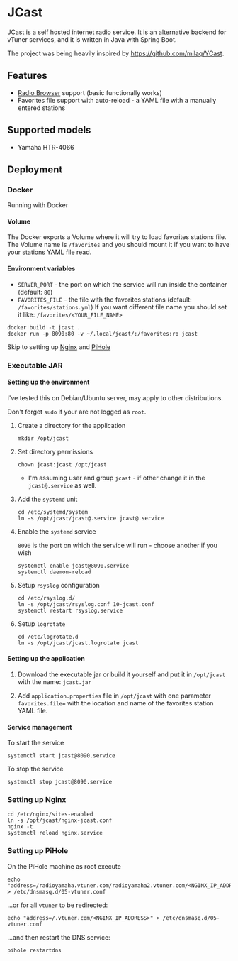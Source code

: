 # JCast

JCast is a self hosted internet radio service.
It is an alternative backend for vTuner services, and it is written in Java with Spring Boot.

The project was being heavily inspired by <https://github.com/milaq/YCast>.

## Features
- [Radio Browser](https://www.radio-browser.info/) support (basic functionally works)
- Favorites file support with auto-reload - a YAML file with a manually entered stations

## Supported models

- Yamaha HTR-4066


## Deployment

### Docker

Running with Docker

#### Volume

The Docker exports a Volume where it will try to load favorites stations file.
The Volume name is `/favorites` and you should mount it if you want to have your stations YAML file read.

#### Environment variables

- `SERVER_PORT` - the port on which the service will run inside the container (default: `80`)
- `FAVORITES_FILE` - the file with the favorites stations (default: `/favorites/stations.yml`)
    If you want different file name you should set it like: `/favorites/<YOUR_FILE_NAME>`

```shell script
docker build -t jcast .
docker run -p 8090:80 -v ~/.local/jcast/:/favorites:ro jcast
```

Skip to setting up [Nginx](#setting-up-nginx) and [PiHole](#setting-up-pihole)

### Executable JAR

#### Setting up the environment

I've tested this on Debian/Ubuntu server, may apply to other distributions.

Don't forget `sudo` if your are not logged as `root`.

1. Create a directory for the application
    ```shell script
    mkdir /opt/jcast
    ```

2. Set directory permissions    
    ```shell script
    chown jcast:jcast /opt/jcast
    ```
    * I'm assuming user and group `jcast` - if other change it in the `jcast@.service` as well.

3. Add the `systemd` unit
    ```shell script
    cd /etc/systemd/system
    ln -s /opt/jcast/jcast@.service jcast@.service
    ```             
4. Enable the `systemd` service

    `8090` is the port on which the service will run - choose another if you wish

    ```shell script
    systemctl enable jcast@8090.service
    systemctl daemon-reload
    ```
5. Setup `rsyslog` configuration
    ```shell script
    cd /etc/rsyslog.d/
    ln -s /opt/jcast/rsyslog.conf 10-jcast.conf
    systemctl restart rsyslog.service
    ```
6. Setup `logrotate`
    ```
    cd /etc/logrotate.d
    ln -s /opt/jcast/jcast.logrotate jcast
    ```

#### Setting up the application

1. Download the executable jar or build it yourself
    and put it in `/opt/jcast` with the name: `jcast.jar`
    
2. Add `application.properties` file in `/opt/jcast` with
    one parameter `favorites.file=` with the location and name
    of the favorites station YAML file.

#### Service management

To start the service

```shell script
systemctl start jcast@8090.service
```

To stop the service
```shell script
systemctl stop jcast@8090.service
```

### Setting up Nginx

```shell script
cd /etc/nginx/sites-enabled
ln -s /opt/jcast/nginx-jcast.conf
nginx -t
systemctl reload nginx.service
```

### Setting up PiHole

On the PiHole machine as root execute

```shell script
echo "address=/radioyamaha.vtuner.com/radioyamaha2.vtuner.com/<NGINX_IP_ADDRESS>" > /etc/dnsmasq.d/05-vtuner.conf
```

...or for all `vtuner` to be redirected:

```shell script
echo "address=/.vtuner.com/<NGINX_IP_ADDRESS>" > /etc/dnsmasq.d/05-vtuner.conf
```         

...and then restart the DNS service:

```shell script
pihole restartdns
```
